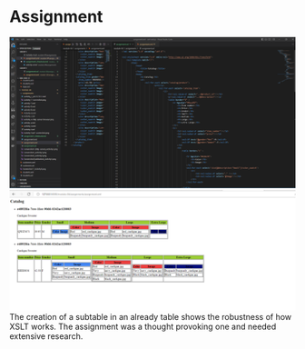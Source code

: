 # Assignment

![image info](Assignement.xsl-screenshot.png)
![image info](Assignment-browser-screenshots.png)
The creation of a subtable in an already table shows the robustness of how XSLT works.  The assignment was a thought provoking one and needed extensive research.
